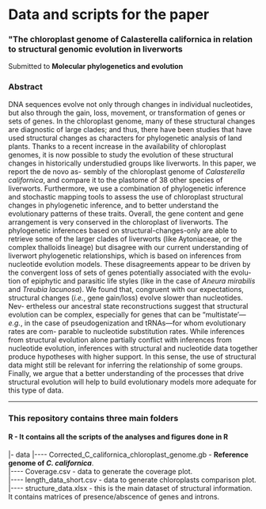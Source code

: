# Data and scripts for the paper
### "The chloroplast genome of Calasterella californica in relation to structural genomic evolution in liverworts
Submitted to **Molecular phylogenetics and evolution**

### Abstract

DNA sequences evolve not only through changes in individual nucleotides,
but also through the gain, loss, movement, or transformation of genes or
sets of genes. In the chloroplast genome, many of these structural changes
are diagnostic of large clades; and thus, there have been studies that have
used structural changes as characters for phylogenetic analysis of land plants.
Thanks to a recent increase in the availability of chloroplast genomes, it is
now possible to study the evolution of these structural changes in historically
understudied groups like liverworts. In this paper, we report the de novo as-
sembly of the chloroplast genome of _Calasterella californica_, and compare
it to the plastome of 38 other species of liverworts. Furthermore, we use a
combination of phylogenetic inference and stochastic mapping tools to assess 
the use of chloroplast structural changes in phylogenetic inference, and
to better understand the evolutionary patterns of these traits. Overall, the
gene content and gene arrangement is very conserved in the chloroplast of
liverworts. The phylogenetic inferences based on structural-changes-only are
able to retrieve some of the larger clades of liverworts (like Aytoniaceae, or
the complex thalloids lineage) but disagree with our current understanding
of liverwort phylogenetic relationships, which is based on inferences from
nucleotide evolution models. These disagreements appear to be driven by
the convergent loss of sets of genes potentially associated with the evolu-
tion of epiphytic and parasitic life styles (like in the case of _Aneura mirabilis_
and _Treubia lacunosa_). We found that, congruent with our expectations,
structural changes (_i.e._, gene gain/loss) evolve slower than nucleotides. Nev-
ertheless our ancestral state reconstructions suggest that structural evolution
can be complex, especially for genes that can be “multistate’—_e.g._, in the
case of pseudogenization and tRNAs—for whom evolutionary rates are com-
parable to nucleotide substitution rates. While inferences from structural
evolution alone partially conflict with inferences from nucleotide evolution,
inferences with structural and nucleotide data together produce hypotheses
with higher support. In this sense, the use of structural data might still be
relevant for inferring the relationship of some groups. Finally, we argue that
a better understanding of the processes that drive structural evolution will
help to build evolutionary models more adequate for this type of data.


---

### This repository contains three main folders

#### R - It contains all the scripts of the analyses and figures done in R

|- data
|---- Corrected_C_californica_chloroplast_genome.gb - **Reference genome of _C. californica_**.  
|---- Coverage.csv - data to generate the coverage plot.  
|---- length_data_short.csv - data to generate chloroplasts comparison plot.  
|---- structure_data.xlsx - this is the main dataset of structural information. It contains matrices of presence/abscence of genes and introns.  

